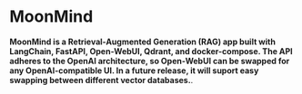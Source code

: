 # MoonMind

**MoonMind is a Retrieval-Augmented Generation (RAG) app built with LangChain, FastAPI, Open-WebUI, Qdrant, and docker-compose. The API adheres to the OpenAI architecture, so Open-WebUI can be swapped for any OpenAI-compatible UI. In a future release, it will suport easy swapping between different vector databases.**.

